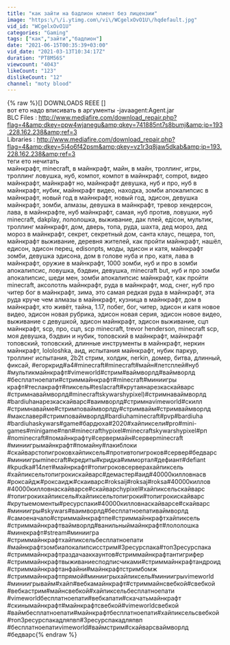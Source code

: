 ```yaml
---
title: "как зайти на бадлион клиент без лицензии"
image: "https:\/\/i.ytimg.com\/vi\/WCgelxOvO1U\/hqdefault.jpg"
vid_id: "WCgelxOvO1U"
categories: "Gaming"
tags: ["как","зайти","бадлион"]
date: "2021-06-15T00:35:39+03:00"
vid_date: "2021-03-13T10:34:17Z"
duration: "PT8M56S"
viewcount: "4043"
likeCount: "123"
dislikeCount: "12"
channel: "moty blood"
---
```

{% raw %}[] DOWNLOADS REEE []<br />вот ето надо вписивать в аргументы -javaagent:Agent.jar<br />BLC Files : <a rel="nofollow" target="blank" href="http://www.mediafire.com/download_repair.php?flag=4&amp;dkey=ppw4wjanegu&amp;qkey=741885nt7s8bumj&amp;ip=193.228.162.238&amp;ref=3">http://www.mediafire.com/download_repair.php?flag=4&amp;dkey=ppw4wjanegu&amp;qkey=741885nt7s8bumj&amp;ip=193.228.162.238&amp;ref=3</a><br />Libraries : <a rel="nofollow" target="blank" href="http://www.mediafire.com/download_repair.php?flag=4&amp;dkey=5j4o6f42psm&amp;qkey=vz1r3q8jaw5dkab&amp;ip=193.228.162.238&amp;ref=3">http://www.mediafire.com/download_repair.php?flag=4&amp;dkey=5j4o6f42psm&amp;qkey=vz1r3q8jaw5dkab&amp;ip=193.228.162.238&amp;ref=3</a><br />теги ето нечитать<br />майнкрафт, minecraft, в майнкрафт, майн, в майн, троллинг, игры, троллинг ловушка, нуб, компот, компот в майнкрафт, compot, видео майнкрафт, майнкрафт но, майнкрафт девушка, нуб и про, нуб в майнкрафт, нубик, майнкрафт видео, находка, зомби апокалипсис в майнкрафт, новый год в майнкрафт, новый год, эдисон, девушка майнкрафт, зомби, алмазы, девушка в майнкрафт, тревор хендерсон, лава, в майнкрафте, нуб майнкрафт, самая, нуб против, ловушки, нуб minecraft, dakplay, лололошка, выживание, дак плей, едісон, мультик, троллинг майнкрафт, дом, дверь, топа, руда, шахта, дед мороз, дед мороз в майнкрафт, секрет, секретный дом, санта клаус, пещера, топ, майнкрафт выживание, деревня жителей, как пройти майнкрафт, нашёл, едисон, эдисон перец, edisonpts, моды, эдисон и катя, майнкрафт зомби, девушка эдисона, дом в голове нуба и про, катя, лава в майнкрафт, оружие в майнкрафт, 1000 зомби, нуб и про в зомби апокалипсис, ловушка, бэдвин, девушка, minecraft but, нуб и про зомби апокалипсис, шеди мен, зомби апокалипсис майнкрафт, как пройти minecraft, аксолотль майнкрафт, руда в майнкрафт, мод, снег, нуб про читер бог в майнкрафт, зима, это самая редкая руда в майнкрафт, эта руда круче чем алмазы в майнкрафт, кузница в майнкрафт, дом в майнкрафт, кто живёт, тайна, 1.17, побег, бог, читер, эдисон и катя новое видео, эдисон новая рубрика, эдисон новая серия, эдисон новое видео, выживание с девушкой, эдисон майнкрафт, эдисон выживание, сцп майнкрафт, scp, про, сцп, scp minecraft, trevor henderson, minecraft scp, моя девушка, бэдвин и нубик, топовский в майнкрафт, майнкрафт топовский, топовский, длинные инструменты в майнкрафт, неркин майнкрафт, lololoshka, аид, испытания майнкрафт, нубик паркур, троллинг испытания, 2b2t стрим, холдик, nerkin, домер, битва, длинный, фиксай, #егоркрид​​​#a4​​​#minecraft​​#minecraft​​​#майн​​​#летсплей​​​#нуб​​​#мультик​майнкрафт​​#vimeworld​​#стрим​​#ваймворлд​​#ваймворлд​​#бесплатноепати​​#стриммайнкрафт​​#minecraft​​#миниигры​​<br />крафт#теслакрафт​​#пиксель​​#teslacraft​​#крутаянарезкаскайварс​​#стримнаваймворлд​​#minecraftskywarshypixel​​)#стримнаваймворлд​​#bardiuhaнарезкаскайварс​​#ваимворлд​​#стримнаvimeworld​​#скилл​​#стримнавайме​​#стримповаймворлду​​#стримвайм​​#стримваймворлд​​#макславер​​#стримповаймворлд​​#bardiuhaminecraft​​#pvp​​#bardiuha​​#bardiuhaskywars​​#game​​#бардюха​​#2020​​#хайпиксели​​#pro​​#mini​​-games#minigame​​#пвп​​#minecrafthypixel​​#minecraftskywarshypixel​​#рп​​#поminecraft​​#помайнкрафту​​#сервермайн​​#серверminecraft​​#миниигрымайнкрафт​​#помайну​​#лакиблоки​​#скайварстопигроковхайпиксель​​#противтопигроков​​#сервер​​#бедварс​​#миниигрыminecraft​​#кредиты​​#кридка​​#иммортал​​#дефиант​​#defiant​​#kpudka​​#14лет​​#майнркафт​​#топигроковсерверахайпиксель​​#хайпиксельтопигрокискайварс​​#демастер​​#аид​​#40000килловнасв​​#роксайдж​​#роксаидж​​#скаиварс​​#roksaij​​#roksaj​​#roksa​​#40000киллов​​#40000килловнаскайварсе​​#скайварсhypixel​​#хайпиксельскайварс​​#топигрокихайпиксель​​#хайпиксельтопигроки​​#топигрокискайварс​​#крутыемоменты​​#ресурспаки​​#40000килловнаскайварсе​​#скайварс​​#миниигры​​#skywars​​#ваимворлд​​#бесплатноепативаймворлд​​#самоеначало​​#стриммайнкрафтпе​​#стриммайнкрафтхайпиксель​​#стриммайнкрафтваймворлд​​#ванильныймайнкрафт​​#лололошка​​#минекрафт​​#stream​​#миниигра​​#стриммайнкрафтхайпиксельбесплатноепати​​#майнкрафтзомбиапокалипсисстрим​​#3ресурспака​​#топ3ресурспака​​#стриммайнкрафтраздачааккаунтов​​#стриммайнкрафтантигрифер​​#стриммайнкрафтвыживаниесподписчиками​​#стриммайнкрафтандроид​​#стриммайнкрафтанфайни​​#майнкрафтстримбомж​​#стриммайнкрафтпрямой​​#миниигрыхайпиксель​​#миниигрыvimeworld​​#миниигрывайм​​#хайп​​#вебкамайнкрафт​​#стриммайнсвебкой​​#свебкой​​#вебкастрим​​#майнсвебкой​​#хайпиксельбесплатноепати​​#vimeworldбесплатноепати​​#вебкапати​​#скачатьмайнкрафт​​#скинымайнкрафт​​#майнкрафтсвебкой​​#vimeworldсвебкой​​#ваймбесплатноепати​​#майнкрафтбесплатноепати​​#хайпиксельсвебкой​​#топ3ресурспакадляпвп​​#3ресурспакадляпвп​​#бесплатноепатиvimeworld​​#ваймстрим​​#скайварсваймворлд​​#бедварс{% endraw %}
